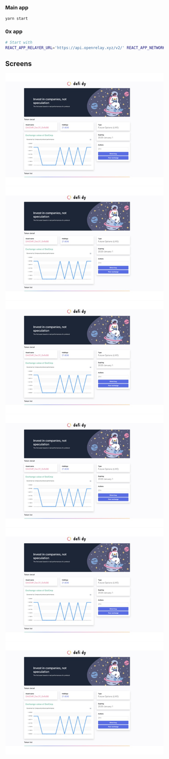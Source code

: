 

### Main app

```bash
yarn start
```

### 0x app

```bash
# Start with
REACT_APP_RELAYER_URL='https://api.openrelay.xyz/v2/' REACT_APP_NETWORK_ID=3 yarn start
```

## Screens

![gallery-0.jpg](./doc/gallery-0.jpg)
![gallery-1.jpg](./doc/gallery-0.jpg)
![gallery-2.jpg](./doc/gallery-0.jpg)
![gallery-3.jpg](./doc/gallery-0.jpg)
![gallery-4.jpg](./doc/gallery-0.jpg)
![gallery-5.jpg](./doc/gallery-0.jpg)
